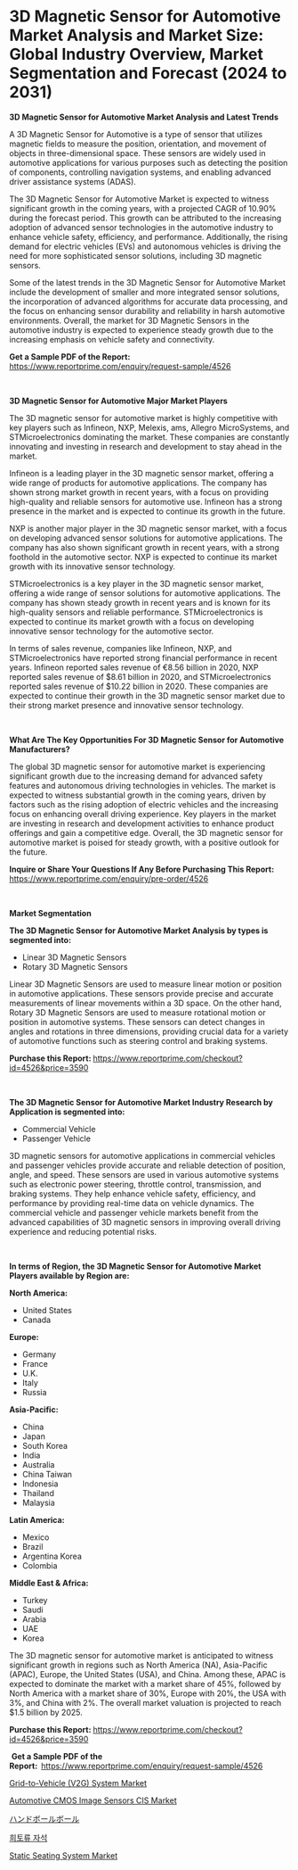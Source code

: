 <p><h1>3D Magnetic Sensor for Automotive Market Analysis and Market Size: Global Industry Overview, Market Segmentation and Forecast (2024 to 2031)</h1></p><p><strong>3D Magnetic Sensor for Automotive Market Analysis and Latest Trends</strong></p>
<p><p>A 3D Magnetic Sensor for Automotive is a type of sensor that utilizes magnetic fields to measure the position, orientation, and movement of objects in three-dimensional space. These sensors are widely used in automotive applications for various purposes such as detecting the position of components, controlling navigation systems, and enabling advanced driver assistance systems (ADAS).</p><p>The 3D Magnetic Sensor for Automotive Market is expected to witness significant growth in the coming years, with a projected CAGR of 10.90% during the forecast period. This growth can be attributed to the increasing adoption of advanced sensor technologies in the automotive industry to enhance vehicle safety, efficiency, and performance. Additionally, the rising demand for electric vehicles (EVs) and autonomous vehicles is driving the need for more sophisticated sensor solutions, including 3D magnetic sensors.</p><p>Some of the latest trends in the 3D Magnetic Sensor for Automotive Market include the development of smaller and more integrated sensor solutions, the incorporation of advanced algorithms for accurate data processing, and the focus on enhancing sensor durability and reliability in harsh automotive environments. Overall, the market for 3D Magnetic Sensors in the automotive industry is expected to experience steady growth due to the increasing emphasis on vehicle safety and connectivity.</p></p>
<p><strong>Get a Sample PDF of the Report:&nbsp;</strong> <a href="https://www.reportprime.com/enquiry/request-sample/4526">https://www.reportprime.com/enquiry/request-sample/4526</a></p>
<p>&nbsp;</p>
<p><strong>3D Magnetic Sensor for Automotive Major Market Players</strong></p>
<p><p>The 3D magnetic sensor for automotive market is highly competitive with key players such as Infineon, NXP, Melexis, ams, Allegro MicroSystems, and STMicroelectronics dominating the market. These companies are constantly innovating and investing in research and development to stay ahead in the market.</p><p>Infineon is a leading player in the 3D magnetic sensor market, offering a wide range of products for automotive applications. The company has shown strong market growth in recent years, with a focus on providing high-quality and reliable sensors for automotive use. Infineon has a strong presence in the market and is expected to continue its growth in the future.</p><p>NXP is another major player in the 3D magnetic sensor market, with a focus on developing advanced sensor solutions for automotive applications. The company has also shown significant growth in recent years, with a strong foothold in the automotive sector. NXP is expected to continue its market growth with its innovative sensor technology.</p><p>STMicroelectronics is a key player in the 3D magnetic sensor market, offering a wide range of sensor solutions for automotive applications. The company has shown steady growth in recent years and is known for its high-quality sensors and reliable performance. STMicroelectronics is expected to continue its market growth with a focus on developing innovative sensor technology for the automotive sector.</p><p>In terms of sales revenue, companies like Infineon, NXP, and STMicroelectronics have reported strong financial performance in recent years. Infineon reported sales revenue of €8.56 billion in 2020, NXP reported sales revenue of $8.61 billion in 2020, and STMicroelectronics reported sales revenue of $10.22 billion in 2020. These companies are expected to continue their growth in the 3D magnetic sensor market due to their strong market presence and innovative sensor technology.</p></p>
<p>&nbsp;</p>
<p><strong>What Are The Key Opportunities For 3D Magnetic Sensor for Automotive Manufacturers?</strong></p>
<p><p>The global 3D magnetic sensor for automotive market is experiencing significant growth due to the increasing demand for advanced safety features and autonomous driving technologies in vehicles. The market is expected to witness substantial growth in the coming years, driven by factors such as the rising adoption of electric vehicles and the increasing focus on enhancing overall driving experience. Key players in the market are investing in research and development activities to enhance product offerings and gain a competitive edge. Overall, the 3D magnetic sensor for automotive market is poised for steady growth, with a positive outlook for the future.</p></p>
<p><strong>Inquire or Share Your Questions If Any Before Purchasing This Report:</strong> <a href="https://www.reportprime.com/enquiry/pre-order/4526">https://www.reportprime.com/enquiry/pre-order/4526</a></p>
<p>&nbsp;</p>
<p><strong>Market Segmentation</strong></p>
<p><strong>The 3D Magnetic Sensor for Automotive Market Analysis by types is segmented into:</strong></p>
<p><ul><li>Linear 3D Magnetic Sensors</li><li>Rotary 3D Magnetic Sensors</li></ul></p>
<p><p>Linear 3D Magnetic Sensors are used to measure linear motion or position in automotive applications. These sensors provide precise and accurate measurements of linear movements within a 3D space. On the other hand, Rotary 3D Magnetic Sensors are used to measure rotational motion or position in automotive systems. These sensors can detect changes in angles and rotations in three dimensions, providing crucial data for a variety of automotive functions such as steering control and braking systems.</p></p>
<p><strong>Purchase this Report:&nbsp;</strong><a href="https://www.reportprime.com/checkout?id=4526&price=3590">https://www.reportprime.com/checkout?id=4526&price=3590</a></p>
<p>&nbsp;</p>
<p><strong>The 3D Magnetic Sensor for Automotive Market Industry Research by Application is segmented into:</strong></p>
<p><ul><li>Commercial Vehicle</li><li>Passenger Vehicle</li></ul></p>
<p><p>3D magnetic sensors for automotive applications in commercial vehicles and passenger vehicles provide accurate and reliable detection of position, angle, and speed. These sensors are used in various automotive systems such as electronic power steering, throttle control, transmission, and braking systems. They help enhance vehicle safety, efficiency, and performance by providing real-time data on vehicle dynamics. The commercial vehicle and passenger vehicle markets benefit from the advanced capabilities of 3D magnetic sensors in improving overall driving experience and reducing potential risks.</p></p>
<p>&nbsp;</p>
<p><strong>In terms of Region, the 3D Magnetic Sensor for Automotive Market Players available by Region are:</strong></p>
<p>
    <p> <strong> North America: </strong>
        <ul>
            <li>United States</li>
            <li>Canada</li>
        </ul>
        </p> 
    <p> <strong> Europe: </strong>
        <ul>
            <li>Germany</li>
            <li>France</li>
            <li>U.K.</li>
            <li>Italy</li>
            <li>Russia</li>
        </ul>
        </p> 
    <p> <strong> Asia-Pacific: </strong>
        <ul>
            <li>China</li>
            <li>Japan</li>
            <li>South Korea</li>
            <li>India</li>
            <li>Australia</li>
            <li>China Taiwan</li>
            <li>Indonesia</li>
            <li>Thailand</li>
            <li>Malaysia</li>
        </ul>
        </p> 
    <p> <strong> Latin America: </strong>
        <ul>
            <li>Mexico</li>
            <li>Brazil</li>
            <li>Argentina Korea</li>
            <li>Colombia</li>
        </ul>
        </p> 
    <p> <strong> Middle East & Africa: </strong>
        <ul>
            <li>Turkey</li>
            <li>Saudi</li>
            <li>Arabia</li>
            <li>UAE</li>
            <li>Korea</li>
        </ul>
    </p>
    </p>
<p><p>The 3D magnetic sensor for automotive market is anticipated to witness significant growth in regions such as North America (NA), Asia-Pacific (APAC), Europe, the United States (USA), and China. Among these, APAC is expected to dominate the market with a market share of 45%, followed by North America with a market share of 30%, Europe with 20%, the USA with 3%, and China with 2%. The overall market valuation is projected to reach $1.5 billion by 2025.</p></p>
<p><strong>Purchase this Report: </strong><a href="https://www.reportprime.com/checkout?id=4526&price=3590">https://www.reportprime.com/checkout?id=4526&price=3590</a></p>
<p>&nbsp;<strong>Get a Sample PDF of the Report:&nbsp;&nbsp;</strong><a href="https://www.reportprime.com/enquiry/request-sample/4526">https://www.reportprime.com/enquiry/request-sample/4526</a></p>
<p><strong></strong></p>
<p><p><a href="https://issuu.com/reportprime-2/docs/grid-to-vehicle-v2g-system-market-size-2030.pptx">Grid-to-Vehicle (V2G) System Market</a></p><p><a href="https://github.com/biheemgalvinlouises6hokrh3h/Market-Research-Report-List-1/blob/main/automotive-cmos-image-sensors-cis-market.md">Automotive CMOS Image Sensors CIS Market</a></p><p><a href="https://github.com/ihabdkwlxs948/Market-Research-Report-List-1/blob/main/403207115254.md">ハンドボールボール</a></p><p><a href="https://github.com/Hubertstyenger6685/Market-Research-Report-List-1/blob/main/945861514114.md">희토류 자석</a></p><p><a href="https://issuu.com/reportprime-2/docs/static-seating-system-market-size-2030.pptx">Static Seating System Market</a></p></p>